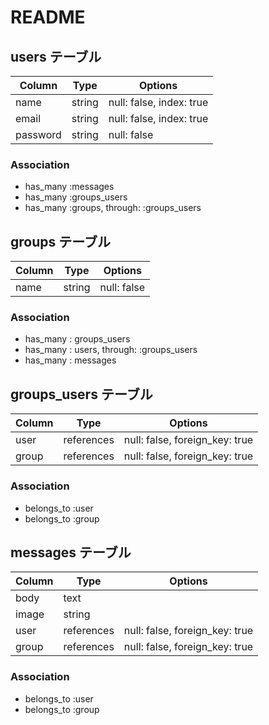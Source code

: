 # README

## users テーブル

| Column   | Type   | Options                  |
| -------- | ------ | ------------------------ |
| name     | string | null: false, index: true |
| email    | string | null: false, index: true |
| password | string | null: false              |

### Association

- has_many :messages
- has_many :groups_users
- has_many :groups, through: :groups_users

## groups テーブル

| Column | Type   | Options     |
| ------ | ------ | ----------- |
| name   | string | null: false |

### Association

- has_many : groups_users
- has_many : users, through: :groups_users
- has_many : messages

## groups_users テーブル

| Column | Type       | Options                        |
| ------ | ---------- | ------------------------------ |
| user   | references | null: false, foreign_key: true |
| group  | references | null: false, foreign_key: true |

### Association

- belongs_to :user
- belongs_to :group

## messages テーブル

| Column | Type       | Options                        |
| ------ | ---------- | ------------------------------ |
| body   | text       |
| image  | string     |
| user   | references | null: false, foreign_key: true |
| group  | references | null: false, foreign_key: true |

### Association

- belongs_to :user
- belongs_to :group
